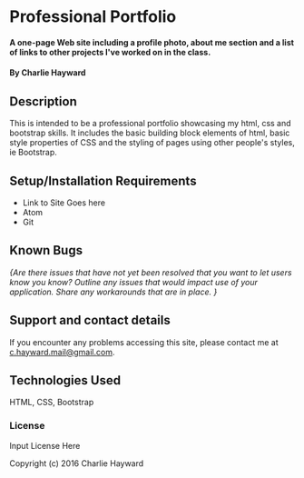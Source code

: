 # Professional Portfolio

#### A one-page Web site including a profile photo, about me section and a list of links to other projects I've worked on in the class.

#### By Charlie Hayward

## Description

This is intended to be a professional portfolio showcasing my html, css and bootstrap skills. It includes the basic building block elements of html, basic style properties of CSS and the styling of pages using other people's styles, ie Bootstrap.

## Setup/Installation Requirements

* Link to Site Goes here
* Atom
* Git

## Known Bugs

_{Are there issues that have not yet been resolved that you want to let users know you know?  Outline any issues that would impact use of your application.  Share any workarounds that are in place. }_

## Support and contact details

If you encounter any problems accessing this site, please contact me at c.hayward.mail@gmail.com.

## Technologies Used

HTML, CSS, Bootstrap

### License

Input License Here

Copyright (c) 2016 Charlie Hayward
